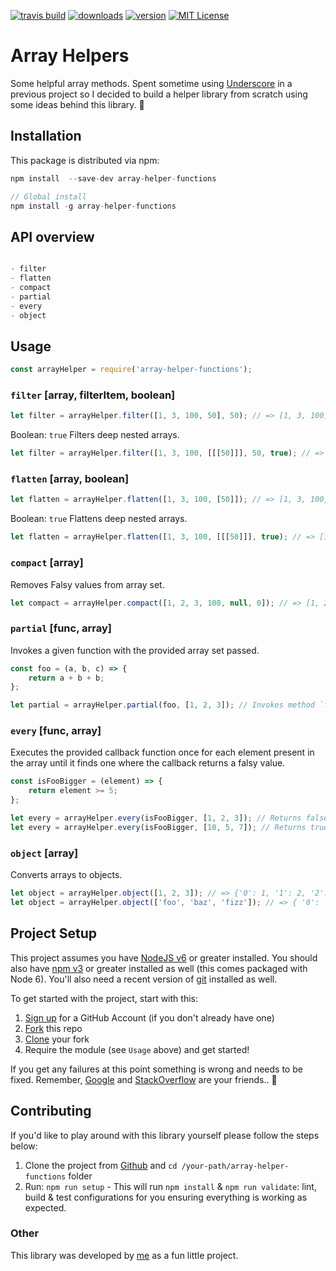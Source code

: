 [![travis build](https://img.shields.io/travis/kevinrodrigues/array-helper.svg?style=flat-square)](https://travis-ci.org/kevinrodrigues/array-helper)
[![downloads](https://img.shields.io/npm/dm/array-helper-functions.svg?style=flat-square)](http://npm-stat.com/charts.html?package=array-helper-functions&from=2017-10-20)
[![version](https://img.shields.io/npm/v/array-helper-functions.svg?style=flat-square)](http://npm.im/array-helper-functions)
[![MIT License](https://img.shields.io/npm/l/array-helper-functions.svg?style=flat-square)](http://opensource.org/licenses/MIT)

# Array Helpers

Some helpful array methods. Spent sometime using [Underscore](http://underscorejs.org/) in a previous project so I decided to build a helper library from scratch using some ideas behind this library. :honeybee:

## Installation

This package is distributed via npm:

```javascript
npm install  --save-dev array-helper-functions

// Global install
npm install -g array-helper-functions

```

## API overview

```javascript

- filter
- flatten
- compact
- partial
- every
- object

```

## Usage

```javascript
const arrayHelper = require('array-helper-functions');
```
### `filter` [array, filterItem, boolean]

```javascript
let filter = arrayHelper.filter([1, 3, 100, 50], 50); // => [1, 3, 100];
```

Boolean: `true`
Filters deep nested arrays.

```javascript
let filter = arrayHelper.filter([1, 3, 100, [[[50]]], 50, true); // => [1, 3, 100];
```

### `flatten` [array, boolean]

```javascript
let flatten = arrayHelper.flatten([1, 3, 100, [50]]); // => [1, 3, 100, 50];
```

Boolean: `true`
Flattens deep nested arrays.

```javascript
let flatten = arrayHelper.flatten([1, 3, 100, [[[50]]], true); // => [1, 3, 100, 50];
```

### `compact` [array]
Removes Falsy values from array set.

```javascript
let compact = arrayHelper.compact([1, 2, 3, 100, null, 0]); // => [1, 2, 3, 100];
```
### `partial` [func, array]
Invokes a given function with the provided array set passed.

```javascript
const foo = (a, b, c) => {
    return a + b + b;
};

let partial = arrayHelper.partial(foo, [1, 2, 3]); // Invokes method `foo` with given arguments. => 6
```
### `every` [func, array]
Executes the provided callback function once for each element present
in the array until it finds one where the callback returns a falsy value.

```javascript
const isFooBigger = (element) => {
    return element >= 5;
};

let every = arrayHelper.every(isFooBigger, [1, 2, 3]); // Returns false.
let every = arrayHelper.every(isFooBigger, [10, 5, 7]); // Returns true.
```

### `object` [array]
Converts arrays to objects.

```javascript
let object = arrayHelper.object([1, 2, 3]); // => {'0': 1, '1': 2, '2': 3}
let object = arrayHelper.object(['foo', 'baz', 'fizz']); // => { '0': 'foo', '1': 'baz', '2': 'fizz' }
```

## Project Setup

This project assumes you have [NodeJS v6](http://nodejs.org/) or greater installed. You should
also have [npm v3](https://www.npmjs.com/) or greater installed as well (this comes packaged
with Node 6). You'll also need a recent version of [git](https://git-scm.com/) installed
as well.

To get started with the project, start with this:

1. [Sign up](https://github.com/join) for a GitHub Account (if you don't already have one)
2. [Fork](https://help.github.com/articles/fork-a-repo/) this repo
3. [Clone](https://help.github.com/articles/cloning-a-repository/) your fork
4. Require the module (see `Usage` above) and get started!

If you get any failures at this point something is wrong and needs to be fixed. Remember,
[Google](https://google.com) and [StackOverflow](https://stackoverflow.com) are your friends.. :raised_hands:

## Contributing

If you'd like to play around with this library yourself please follow the steps below:

1. Clone the project from [Github](https://github.com/kevinrodrigues/array-helper) and `cd /your-path/array-helper-functions` folder
2. Run: `npm run setup` - This will run `npm install` & `npm run validate`: lint, build & test configurations for you ensuring everything is working as expected.

### Other

This library was developed by [me](https://github.com/kevinrodrigues) as a fun little project.